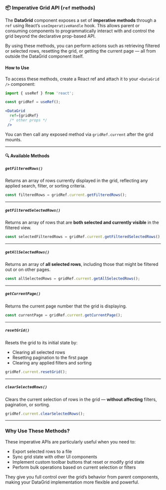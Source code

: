### 📦 Imperative Grid API (`ref` methods)

The **DataGrid** component exposes a set of **imperative methods** through a `ref` using React’s `useImperativeHandle` hook. This allows parent or consuming components to programmatically interact with and control the grid beyond the declarative prop-based API.

By using these methods, you can perform actions such as retrieving filtered or selected rows, resetting the grid, or getting the current page — all from outside the DataGrid component itself.

#### How to Use

To access these methods, create a React ref and attach it to your `<DataGrid />` component:

```jsx
import { useRef } from 'react';

const gridRef = useRef();

<DataGrid
  ref={gridRef}
  /* other props */
 />
```

You can then call any exposed method via `gridRef.current` after the grid mounts.

---

#### 🔍 Available Methods

##### `getFilteredRows()`

Returns an array of rows currently displayed in the grid, reflecting any applied search, filter, or sorting criteria.

```js
const filteredRows = gridRef.current.getFilteredRows();
```

---

##### `getFilteredSelectedRows()`

Returns an array of rows that are **both selected and currently visible** in the filtered view.

```js
const selectedFilteredRows = gridRef.current.getFilteredSelectedRows();
```

---

##### `getAllSelectedRows()`

Returns an array of **all selected rows**, including those that might be filtered out or on other pages.

```js
const allSelectedRows = gridRef.current.getAllSelectedRows();
```

---

##### `getCurrentPage()`

Returns the current page number that the grid is displaying.

```js
const currentPage = gridRef.current.getCurrentPage();
```

---

##### `resetGrid()`

Resets the grid to its initial state by:

* Clearing all selected rows
* Resetting pagination to the first page
* Clearing any applied filters and sorting

```js
gridRef.current.resetGrid();
```

---

##### `clearSelectedRows()`

Clears the current selection of rows in the grid — **without affecting** filters, pagination, or sorting.

```js
gridRef.current.clearSelectedRows();
```

---

### Why Use These Methods?

These imperative APIs are particularly useful when you need to:

* Export selected rows to a file
* Sync grid state with other UI components
* Implement custom toolbar buttons that reset or modify grid state
* Perform bulk operations based on current selection or filters

They give you full control over the grid’s behavior from parent components, making your DataGrid implementation more flexible and powerful.